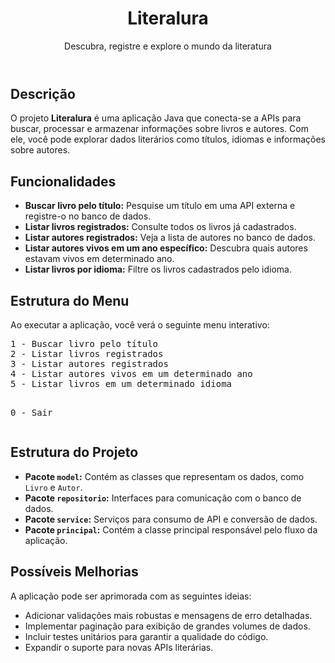 <!DOCTYPE html>
<html lang="pt-BR">
<body>
    <header>
        <h1>Literalura</h1>
        <p>Descubra, registre e explore o mundo da literatura</p>
    </header>
    <main>
        <div class="container">
            <section>
                <h2>Descrição</h2>
                <p>
                    O projeto <strong>Literalura</strong> é uma aplicação Java que conecta-se a APIs para buscar, 
                    processar e armazenar informações sobre livros e autores. 
                    Com ele, você pode explorar dados literários como títulos, idiomas e informações sobre autores.
                </p>
            </section>
            <section>
                <h2>Funcionalidades</h2>
                <ul>
                    <li><strong>Buscar livro pelo título:</strong> Pesquise um título em uma API externa e registre-o no banco de dados.</li>
                    <li><strong>Listar livros registrados:</strong> Consulte todos os livros já cadastrados.</li>
                    <li><strong>Listar autores registrados:</strong> Veja a lista de autores no banco de dados.</li>
                    <li><strong>Listar autores vivos em um ano específico:</strong> Descubra quais autores estavam vivos em determinado ano.</li>
                    <li><strong>Listar livros por idioma:</strong> Filtre os livros cadastrados pelo idioma.</li>
                </ul>
            </section>
            <section>
                <h2>Estrutura do Menu</h2>
                <p>
                    Ao executar a aplicação, você verá o seguinte menu interativo:
                </p>
                <pre>
1 - Buscar livro pelo título
2 - Listar livros registrados
3 - Listar autores registrados
4 - Listar autores vivos em um determinado ano
5 - Listar livros em um determinado idioma

0 - Sair
                </pre>
            </section>
            <section>
                <h2>Estrutura do Projeto</h2>
                <ul>
                    <li><strong>Pacote <code>model</code>:</strong> Contém as classes que representam os dados, como <code>Livro</code> e <code>Autor</code>.</li>
                    <li><strong>Pacote <code>repositorio</code>:</strong> Interfaces para comunicação com o banco de dados.</li>
                    <li><strong>Pacote <code>service</code>:</strong> Serviços para consumo de API e conversão de dados.</li>
                    <li><strong>Pacote <code>principal</code>:</strong> Contém a classe principal responsável pelo fluxo da aplicação.</li>
                </ul>
            </section>
            <section>
                <h2>Possíveis Melhorias</h2>
                <p>A aplicação pode ser aprimorada com as seguintes ideias:</p>
                <ul>
                    <li>Adicionar validações mais robustas e mensagens de erro detalhadas.</li>
                    <li>Implementar paginação para exibição de grandes volumes de dados.</li>
                    <li>Incluir testes unitários para garantir a qualidade do código.</li>
                    <li>Expandir o suporte para novas APIs literárias.</li>
                </ul>
            </section>
        </div>
    </main>
</body>
</html>
